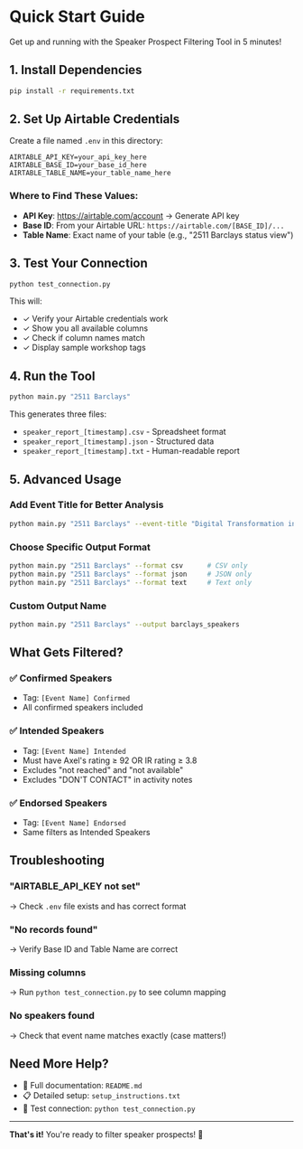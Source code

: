 # Quick Start Guide

Get up and running with the Speaker Prospect Filtering Tool in 5 minutes!

## 1. Install Dependencies

```bash
pip install -r requirements.txt
```

## 2. Set Up Airtable Credentials

Create a file named `.env` in this directory:

```
AIRTABLE_API_KEY=your_api_key_here
AIRTABLE_BASE_ID=your_base_id_here
AIRTABLE_TABLE_NAME=your_table_name_here
```

### Where to Find These Values:

- **API Key**: https://airtable.com/account → Generate API key
- **Base ID**: From your Airtable URL: `https://airtable.com/[BASE_ID]/...`
- **Table Name**: Exact name of your table (e.g., "2511 Barclays status view")

## 3. Test Your Connection

```bash
python test_connection.py
```

This will:
- ✓ Verify your Airtable credentials work
- ✓ Show you all available columns
- ✓ Check if column names match
- ✓ Display sample workshop tags

## 4. Run the Tool

```bash
python main.py "2511 Barclays"
```

This generates three files:
- `speaker_report_[timestamp].csv` - Spreadsheet format
- `speaker_report_[timestamp].json` - Structured data
- `speaker_report_[timestamp].txt` - Human-readable report

## 5. Advanced Usage

### Add Event Title for Better Analysis

```bash
python main.py "2511 Barclays" --event-title "Digital Transformation in Finance"
```

### Choose Specific Output Format

```bash
python main.py "2511 Barclays" --format csv      # CSV only
python main.py "2511 Barclays" --format json     # JSON only
python main.py "2511 Barclays" --format text     # Text only
```

### Custom Output Name

```bash
python main.py "2511 Barclays" --output barclays_speakers
```

## What Gets Filtered?

### ✅ Confirmed Speakers
- Tag: `[Event Name] Confirmed`
- All confirmed speakers included

### ✅ Intended Speakers
- Tag: `[Event Name] Intended`
- Must have Axel's rating ≥ 92 OR IR rating ≥ 3.8
- Excludes "not reached" and "not available"
- Excludes "DON'T CONTACT" in activity notes

### ✅ Endorsed Speakers
- Tag: `[Event Name] Endorsed`
- Same filters as Intended Speakers

## Troubleshooting

### "AIRTABLE_API_KEY not set"
→ Check `.env` file exists and has correct format

### "No records found"
→ Verify Base ID and Table Name are correct

### Missing columns
→ Run `python test_connection.py` to see column mapping

### No speakers found
→ Check that event name matches exactly (case matters!)

## Need More Help?

- 📖 Full documentation: `README.md`
- 📋 Detailed setup: `setup_instructions.txt`
- 🔧 Test connection: `python test_connection.py`

---

**That's it!** You're ready to filter speaker prospects! 🎉





